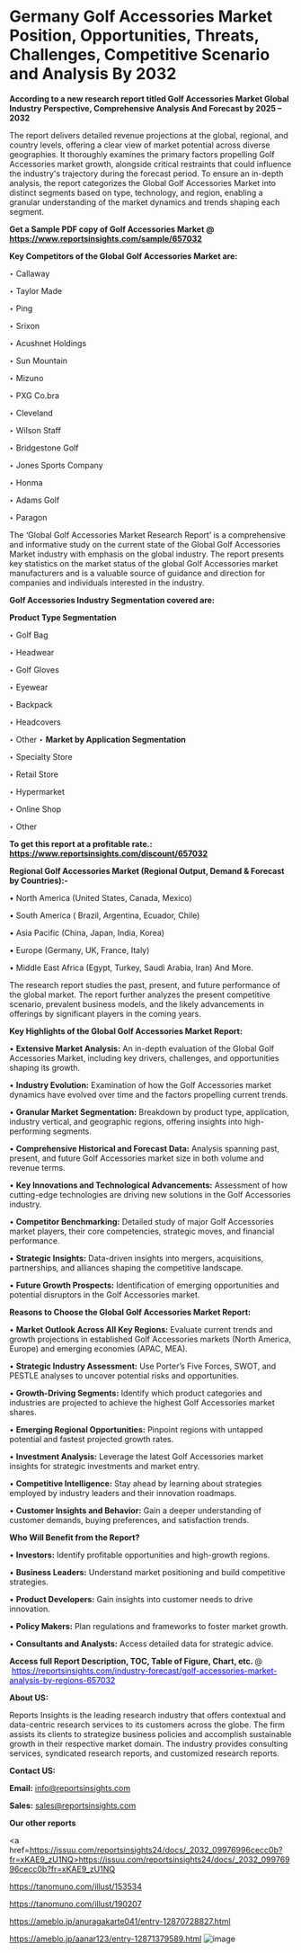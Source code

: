 # Germany Golf Accessories Market Position, Opportunities, Threats, Challenges, Competitive Scenario and Analysis By 2032

<strong>According to a new research report titled Golf Accessories Market Global Industry Perspective, Comprehensive Analysis And Forecast by 2025 – 2032</strong>

The report delivers detailed revenue projections at the global, regional, and country levels, offering a clear view of market potential across diverse geographies. It thoroughly examines the primary factors propelling Golf Accessories market growth, alongside critical restraints that could influence the industry's trajectory during the forecast period. To ensure an in-depth analysis, the report categorizes the Global Golf Accessories Market into distinct segments based on type, technology, and region, enabling a granular understanding of the market dynamics and trends shaping each segment.

<strong>Get a Sample PDF copy of Golf Accessories Market </strong><strong>@<a href=https://www.reportsinsights.com/sample/657032 style=color:#0000ff;> https://www.reportsinsights.com/sample/657032</a></strong></font>

<strong>Key Competitors of the Global Golf Accessories Market are:</strong>

‣ Callaway

‣ Taylor Made

‣ Ping

‣ Srixon

‣ Acushnet Holdings

‣ Sun Mountain

‣ Mizuno

‣ PXG
 Co.bra

‣ Cleveland

‣ Wilson Staff

‣ Bridgestone Golf

‣ Jones Sports Company

‣ Honma

‣ Adams Golf

‣ Paragon

The ‘Global Golf Accessories Market Research Report’ is a comprehensive and informative study on the current state of the Global Golf Accessories Market industry with emphasis on the global industry. The report presents key statistics on the market status of the global Golf Accessories market manufacturers and is a valuable source of guidance and direction for companies and individuals interested in the industry.

<strong>Golf Accessories Industry Segmentation covered are:</strong>

<strong>Product Type Segmentation</strong>

‣ Golf Bag

‣ Headwear

‣ Golf Gloves

‣ Eyewear

‣ Backpack

‣ Headcovers

‣ Other
‣ 
<strong>Market by Application Segmentation</strong>

‣ Specialty Store

‣ Retail Store

‣ Hypermarket

‣ Online Shop

‣ Other

<strong>To get this report at a profitable rate.: <a href=https://www.reportsinsights.com/discount/657032 style=color:#0000ff;>https://www.reportsinsights.com/discount/657032</a></strong></font>

<strong>Regional Golf Accessories Market (Regional Output, Demand &amp; Forecast by Countries):-</strong>

• North America (United States, Canada, Mexico)

• South America ( Brazil, Argentina, Ecuador, Chile)

• Asia Pacific (China, Japan, India, Korea)

• Europe (Germany, UK, France, Italy)

• Middle East Africa (Egypt, Turkey, Saudi Arabia, Iran) And More.

The research report studies the past, present, and future performance of the global market. The report further analyzes the present competitive scenario, prevalent business models, and the likely advancements in offerings by significant players in the coming years.

<strong>Key Highlights of the Global Golf Accessories Market Report:</strong>

• <strong>Extensive Market Analysis:</strong> An in-depth evaluation of the Global Golf Accessories Market, including key drivers, challenges, and opportunities shaping its growth.

• <strong>Industry Evolution:</strong> Examination of how the Golf Accessories market dynamics have evolved over time and the factors propelling current trends.

• <strong>Granular Market Segmentation:</strong> Breakdown by product type, application, industry vertical, and geographic regions, offering insights into high-performing segments.

• <strong>Comprehensive Historical and Forecast Data:</strong> Analysis spanning past, present, and future Golf Accessories market size in both volume and revenue terms.

• <strong>Key Innovations and Technological Advancements:</strong> Assessment of how cutting-edge technologies are driving new solutions in the Golf Accessories industry.

• <strong>Competitor Benchmarking:</strong> Detailed study of major Golf Accessories market players, their core competencies, strategic moves, and financial performance.

• <strong>Strategic Insights:</strong> Data-driven insights into mergers, acquisitions, partnerships, and alliances shaping the competitive landscape.

• <strong>Future Growth Prospects:</strong> Identification of emerging opportunities and potential disruptors in the Golf Accessories market.

<strong>Reasons to Choose the Global Golf Accessories Market Report:</strong>

• <strong>Market Outlook Across All Key Regions:</strong> Evaluate current trends and growth projections in established Golf Accessories markets (North America, Europe) and emerging economies (APAC, MEA).

• <strong>Strategic Industry Assessment:</strong> Use Porter’s Five Forces, SWOT, and PESTLE analyses to uncover potential risks and opportunities.

• <strong>Growth-Driving Segments:</strong> Identify which product categories and industries are projected to achieve the highest Golf Accessories market shares.

• <strong>Emerging Regional Opportunities:</strong> Pinpoint regions with untapped potential and fastest projected growth rates.

• <strong>Investment Analysis:</strong> Leverage the latest Golf Accessories market insights for strategic investments and market entry.

• <strong>Competitive Intelligence:</strong> Stay ahead by learning about strategies employed by industry leaders and their innovation roadmaps.

• <strong>Customer Insights and Behavior:</strong> Gain a deeper understanding of customer demands, buying preferences, and satisfaction trends.

<strong>Who Will Benefit from the Report?</strong>

• <strong>Investors:</strong> Identify profitable opportunities and high-growth regions.

• <strong>Business Leaders:</strong> Understand market positioning and build competitive strategies.

• <strong>Product Developers:</strong> Gain insights into customer needs to drive innovation.

• <strong>Policy Makers:</strong> Plan regulations and frameworks to foster market growth.

• <strong>Consultants and Analysts:</strong> Access detailed data for strategic advice.
</ul>
<strong>Access full Report Description, TOC, Table of Figure, Chart, etc. </strong>@  <a href=https://reportsinsights.com/industry-forecast/golf-accessories-market-analysis-by-regions-657032 style=color:#0000ff;>https://reportsinsights.com/industry-forecast/golf-accessories-market-analysis-by-regions-657032</a></font>

<strong><strong>About US</strong>:</strong>

Reports Insights is the leading research industry that offers contextual and data-centric research services to its customers across the globe. The firm assists its clients to strategize business policies and accomplish sustainable growth in their respective market domain. The industry provides consulting services, syndicated research reports, and customized research reports.

<strong>Contact US:</strong>

<p class=""""><b>Email:</b> <a href=mailto:info@reportsinsights.com>info@reportsinsights.com</a></p>
<p class=""""><b>Sales:</b> <a href=mailto:sales@reportsinsights.com>sales@reportsinsights.com</a></p>

<strong>Our other reports</strong>

<a href=https://issuu.com/reportsinsights24/docs/_2032_09976996cecc0b?fr=xKAE9_zU1NQ>https://issuu.com/reportsinsights24/docs/_2032_09976996cecc0b?fr=xKAE9_zU1NQ</a>

<a href=https://tanomuno.com/illust/153534>https://tanomuno.com/illust/153534</a>

<a href=https://tanomuno.com/illust/190207>https://tanomuno.com/illust/190207</a>

<a href=https://ameblo.jp/anuragakarte041/entry-12870728827.html>https://ameblo.jp/anuragakarte041/entry-12870728827.html</a>

<a href=https://ameblo.jp/aanar123/entry-12871379589.html>https://ameblo.jp/aanar123/entry-12871379589.html</a>
![image](https://github.com/user-attachments/assets/7b6bc589-2e76-4d25-a2e7-22e5a32d4a66)
